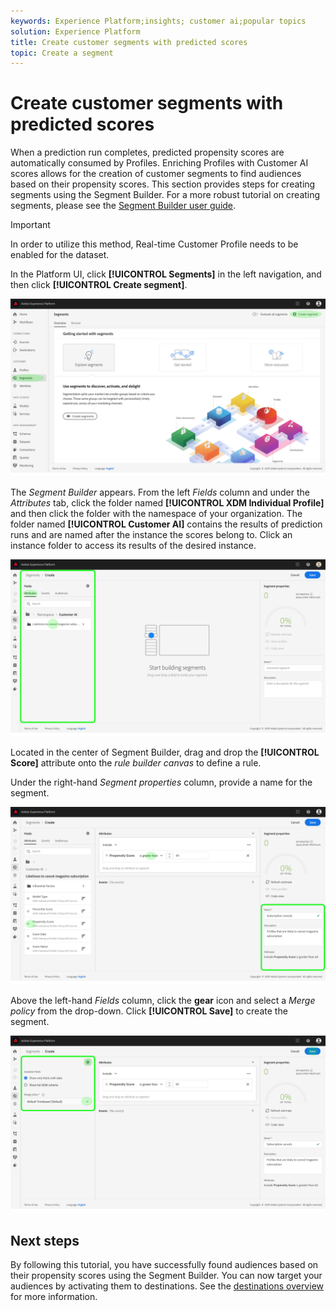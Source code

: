 ```yaml
---
keywords: Experience Platform;insights; customer ai;popular topics
solution: Experience Platform
title: Create customer segments with predicted scores
topic: Create a segment
---
```


# Create customer segments with predicted scores

When a prediction run completes, predicted propensity scores are automatically consumed by Profiles. Enriching Profiles with Customer AI scores allows for the creation of customer segments to find audiences based on their propensity scores. This section provides steps for creating segments using the Segment Builder. For a more robust tutorial on creating segments, please see the [Segment Builder user guide](../../../segmentation/ui/overview.md).

>[!IMPORTANT]
>
>In order to utilize this method, Real-time Customer Profile needs to be enabled for the dataset.

In the Platform UI, click **[!UICONTROL Segments]** in the left navigation, and then click **[!UICONTROL Create segment]**. 

![](../images/user-guide/segments.png)

The *Segment Builder* appears. From the left *Fields* column and under the *Attributes* tab, click the folder named **[!UICONTROL XDM Individual Profile]** and then click the folder with the namespace of your organization. The folder named **[!UICONTROL Customer AI]** contains the results of prediction runs and are named after the instance the scores belong to. Click an instance folder to access its results of the desired instance.

![](../images/user-guide/results.png)

Located in the center of Segment Builder, drag and drop the **[!UICONTROL Score]** attribute onto the *rule builder canvas* to define a rule.

Under the right-hand *Segment properties* column, provide a name for the segment.

![](../images/user-guide/properties.png)

Above the left-hand *Fields* column, click the **gear** icon and select a *Merge policy* from the drop-down. Click **[!UICONTROL Save]** to create the segment.

![](../images/user-guide/merge_policy.png)

## Next steps

By following this tutorial, you have successfully found audiences based on their propensity scores using the Segment Builder. You can now target your audiences by activating them to destinations. See the [destinations overview](https://docs.adobe.com/content/help/en/experience-platform/rtcdp/destinations/destinations-overview.html) for more information.